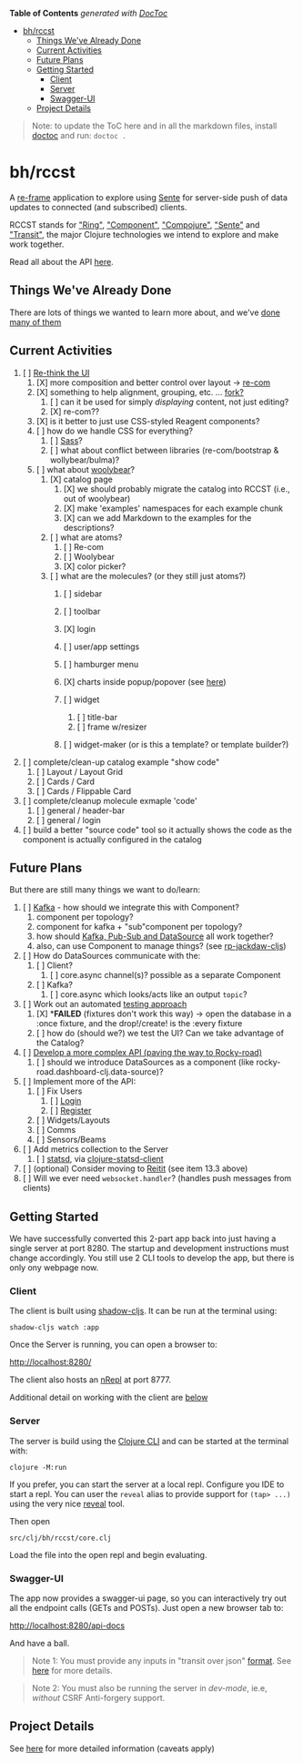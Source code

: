 <!-- START doctoc generated TOC please keep comment here to allow auto update -->
<!-- DON'T EDIT THIS SECTION, INSTEAD RE-RUN doctoc TO UPDATE -->
**Table of Contents**  *generated with [DocToc](https://github.com/thlorenz/doctoc)*

- [bh/rccst](#bhrccst)
  - [Things We've Already Done](#things-weve-already-done)
  - [Current Activities](#current-activities)
  - [Future Plans](#future-plans)
  - [Getting Started](#getting-started)
    - [Client](#client)
    - [Server](#server)
    - [Swagger-UI](#swagger-ui)
  - [Project Details](#project-details)

<!-- END doctoc generated TOC please keep comment here to allow auto update -->

> Note: to update the ToC here and in all the markdown files, install [doctoc](https://github.com/thlorenz/doctoc) and run:
>`doctoc .`


# bh/rccst

A [re-frame](https://github.com/day8/re-frame) application to explore using 
[Sente](https://github.com/ptaoussanis/sente) for server-side push of data updates to connected 
(and subscribed) clients.

RCCST stands for ["Ring"](https://github.com/ring-clojure/ring), 
["Component"](https://github.com/stuartsierra/component), 
["Compojure"](https://github.com/weavejester/compojure),
["Sente"](https://github.com/ptaoussanis/sente) 
and ["Transit"](https://github.com/cognitect/transit-clj), the major Clojure technologies we intend to 
explore and make work together.

Read all about the API [here](/docs/api/index.html).

## Things We've Already Done

There are lots of things we wanted to learn more about, and we've [done many of them](/docs/already-done.md)


## Current Activities 

1. [ ] [Re-think the UI](/docs/rethinking-ui.md)
    1. [X] more composition and better control over layout -> [re-com](https://github.com/Day8/re-com)
    2. [X] something to help alignment, grouping, etc. ... [fork?](https://github.com/luciodale/fork)
        1. [ ] can it be used for simply _displaying_ content, not just editing?
        2. [X] re-com??
    3. [X] is it better to just use CSS-styled Reagent components?
    4. [ ] how do we handle CSS for everything?
       1. [ ] [Sass](https://sass-lang.com)?
       2. [ ] what about conflict between libraries (re-com/bootstrap & wollybear/bulma)?
    5. [ ] what about [woolybear](https://github.com/cawasser/woolybear)?
        1. [X] catalog page
            1. [X] we should probably migrate the catalog into RCCST (i.e., out of woolybear)
            2. [X] make 'examples' namespaces for each example chunk
            3. [X] can we add Markdown to the examples for the descriptions?
        2. [ ] what are atoms?
           1. [ ] Re-com
           2. [ ] Woolybear
           3. [X] color picker?
        3. [ ] what are the molecules? (or they still just atoms?)
           1. [ ] sidebar
           2. [ ] toolbar
           
           4. [X] login
           5. [ ] user/app settings
           6. [ ] hamburger menu
           7. [X] charts inside popup/popover (see [here](http://worrydream.com/#!/MediaForThinkingTheUnthinkable))
           8. [ ] widget
              1. [ ] title-bar
              2. [ ] frame w/resizer
           9. [ ] widget-maker (or is this a template? or template builder?)
2. [ ] complete/clean-up catalog example "show code"
   1. [ ] Layout / Layout Grid
   2. [ ] Cards / Card
   3. [ ] Cards / Flippable Card
3. [ ] complete/cleanup molecule exmaple 'code'
   1. [ ] general / header-bar
   2. [ ] general / login
4. [ ] build a better "source code" tool so it actually shows the code as the component is actually configured in the catalog




## Future Plans

But there are still many things we want to do/learn:

1. [ ] [Kafka](/docs/kafka.md) - how should we integrate this with Component?
   1. component per topology?
   2. component for kafka + "sub"component per topology?
   3. how should [Kafka, Pub-Sub and DataSource](/docs/kafka-pub-sub-datasource.md) all work together?
   4. also, can use Component to manage things? (see [rp-jackdaw-cljs](https://github.com/rentpath/rp-jackdaw-clj))
2. [ ] How do DataSources communicate with the:
   1. [ ] Client?
      1. [ ] core.async channel(s)? possible as a separate Component
   2. [ ] Kafka?
      1. [ ] core.async which looks/acts like an output `topic`?
3. [ ] Work out an automated [testing approach](/docs/testing.md)
    1. [X] ***FAILED** (fixtures don't work this way) -> open the database in a :once fixture, and the drop!/create! is the :every fixture
    2. [ ] how do (should we?) we test the UI? Can we take advantage of the Catalog?
4. [ ] [Develop a more complex API (paving the way to Rocky-road)](/docs/complex-api.md)
   1. [ ] should we introduce DataSources as a component (like rocky-road.dashboard-clj.data-source)?
5. [ ] Implement more of the API:
   1. [ ] Fix Users
       1. [ ] [Login]()
       2. [ ] [Register]()
   2. [ ] Widgets/Layouts
   3. [ ] Comms
   4. [ ] Sensors/Beams
6. [ ] Add metrics collection to the Server
   1. [ ] [statsd](https://github.com/statsd/statsd), via [clojure-statsd-client](https://github.com/unbounce/clojure-dogstatsd-client)
7. [ ] (optional) Consider moving to [Reitit](/docs/routing.md) (see item 13.3 above)
8. [ ] Will we ever need `websocket.handler`? (handles push messages from clients)





## Getting Started

We have successfully converted this 2-part app back into just having a single server at port 8280. The startup and development
instructions must change accordingly. You still use 2 CLI tools to develop the app, but there is only
ony webpage now.

### Client

The client is built using [shadow-cljs](https://shadow-cljs.github.io/docs/UsersGuide.html). It can be run 
at the terminal using:

    shadow-cljs watch :app

Once the Server is running, you can open a browser to:

[http://localhost:8280/](http://localhost:8280/)

The client also hosts an [nRepl](https://nrepl.org/nrepl/index.html) at port 8777.

Additional detail on working with the client are [below](#development)

### Server

The server is build using the [Clojure CLI](https://clojure.org/guides/deps_and_cli) and can be started at the terminal with:

    clojure -M:run

If you prefer, you can start the server at a local repl. Configure you IDE to start a repl. You can user the
`reveal` alias to provide support for `(tap> ...)` using the very nice [reveal]() tool.

Then open 

    src/clj/bh/rccst/core.clj 

Load the file into the open repl and begin evaluating.

### Swagger-UI

The app now provides a swagger-ui page, so you can interactively try out all the endpoint calls (GETs and POSTs).
Just open a new browser tab to:

[http://localhost:8280/api-docs](http://localhost:8280/api-docs)

And have a ball.

> Note 1: You must provide any inputs in "transit over json" [format](https://github.com/cognitect/transit-format#ground-and-extension-types). 
> See [here](https://github.com/cognitect/transit-format) for more details.

> Note 2: You must also be running the server in _dev-mode_, ie.e, _without_ CSRF Anti-forgery support.

## Project Details 

See [here](/docs/project-details.md) for more detailed information (caveats apply) 

